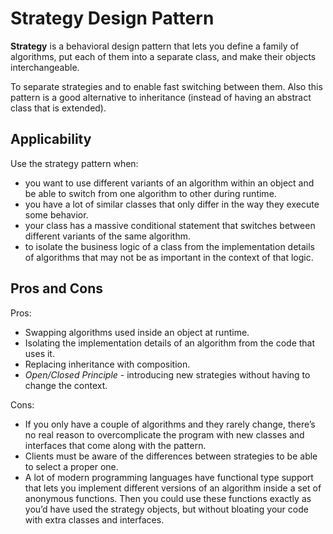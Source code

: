 # Strategy Design Pattern

**Strategy** is a behavioral design pattern that lets you define a family of algorithms, put each of them into a separate class, and make their objects interchangeable.

To separate strategies and to enable fast switching between them. Also this pattern is a good alternative to inheritance (instead of having an abstract class that is extended).

## Applicability

Use the strategy pattern when:

- you want to use different variants of an algorithm within an object and be able to switch from one algorithm to other during runtime.
- you have a lot of similar classes that only differ in the way they execute some behavior.
- your class has a massive conditional statement that switches between different variants of the same algorithm. 
- to isolate the business logic of a class from the implementation details of algorithms that may not be as important in the context of that logic.

## Pros and Cons

Pros:

- Swapping algorithms used inside an object at runtime.
- Isolating the implementation details of an algorithm from the code that uses it.
- Replacing inheritance with composition.
- *Open/Closed Principle* - introducing new strategies without having to change the context.

Cons:

- If you only have a couple of algorithms and they rarely change, there’s no real reason to overcomplicate the program with new classes and interfaces that come along with the pattern.
- Clients must be aware of the differences between strategies to be able to select a proper one.
- A lot of modern programming languages have functional type support that lets you implement different versions of an algorithm inside a set of anonymous functions. Then you could use these functions exactly as you’d have used the strategy objects, but without bloating your code with extra classes and interfaces.
